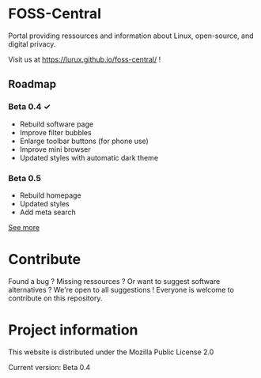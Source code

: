 # FOSS-Central

Portal providing ressources and information about Linux, open-source, and digital privacy.

Visit us at https://lurux.github.io/foss-central/ !

## Roadmap

### Beta 0.4 ✓

- Rebuild software page
- Improve filter bubbles
- Enlarge toolbar buttons (for phone use)
- Improve mini browser
- Updated styles with automatic dark theme

### Beta 0.5

- Rebuild homepage
- Updated styles
- Add meta search

[See more](/info/ROADMAP.md)

# Contribute

Found a bug ? Missing ressources ? Or want to suggest software alternatives ? We're open to all suggestions ! Everyone is welcome to contribute on this repository.

# Project information

This website is distributed under the Mozilla Public License 2.0

Current version: Beta 0.4
